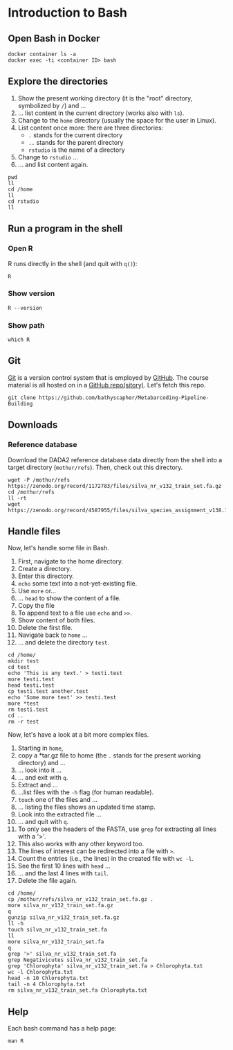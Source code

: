 # Introduction to Bash

## Open Bash in Docker
```
docker container ls -a
docker exec -ti <container ID> bash
```

## Explore the directories
1. Show the present working directory (it is the "root" directory, symbolized by `/`) and ...
1. ... list content in the current directory (works also with `ls`).
1. Change to the `home` directory (usually the space for the user in Linux).
1. List content once more: there are three directories:
    * `.` stands for the current directory
    * `..` stands for the parent directory
    * `rstudio` is the name of a directory
1. Change to `rstudio` ...
1. ... and list content again.

```
pwd
ll
cd /home
ll
cd rstudio
ll
```

## Run a program in the shell 
### Open R
R runs directly in the shell (and quit with `q()`):
```
R
```

### Show version
```
R --version
```

### Show path
```
which R
```


## Git
[Git](https://git-scm.com/) is a version control system that is employed by [GitHub](https://github.com/). The course material is all hosted on in a [GitHub repo(sitory)](https://github.com/bathyscapher/). Let's fetch this repo.
```
git clone https://github.com/bathyscapher/Metabarcoding-Pipeline-Building
```


## Downloads
### Reference database
Download the DADA2 reference database data directly from the shell into a target directory (`mothur/refs`). Then, check out this directory.
```
wget -P /mothur/refs https://zenodo.org/record/1172783/files/silva_nr_v132_train_set.fa.gz
cd /mothur/refs
ll -rt
wget https://zenodo.org/record/4587955/files/silva_species_assignment_v138.1.fa.gz
```


## Handle files
Now, let's handle some file in Bash.

1. First, navigate to the home directory.
1. Create a directory.
1. Enter this directory.
1. `echo` some text into a not-yet-existing file.
1. Use `more` or...
1. ... `head` to show the content of a file.
1. Copy the file
1. To append text to a file use `echo` and `>>`.
1. Show content of both files.
1. Delete the first file.
1. Navigate back to `home` ...
1. ... and delete the directory `test`.

```
cd /home/
mkdir test
cd test
echo 'This is any text.' > testi.test
more testi.test
head testi.test
cp testi.test another.test
echo 'Some more text' >> testi.test
more *test
rm testi.test
cd ..
rm -r test
```

Now, let's have a look at a bit more complex files.

1. Starting in `home`,
1. copy a *tar.gz file to home (the `.` stands for the present working directory) and ...
1. ... look into it ...
1. ... and exit with `q`.
1. Extract and ...
1. ...list files with the `-h` flag (for human readable).
1. `touch` one of the files and ...
1. ... listing the files shows an updated time stamp.
1. Look into the extracted file ...
1. ... and quit with `q`.
1. To only see the headers of the FASTA, use `grep` for extracting all lines with a '>'.
1. This also works with any other keyword too.
1. The lines of interest can be redirected into a file with `>`.
1. Count the entries (i.e., the lines) in the created file with `wc -l`.
1. See the first 10 lines with `head` ...
1. ... and the last 4 lines with `tail`.
1. Delete the file again.

```
cd /home/
cp /mothur/refs/silva_nr_v132_train_set.fa.gz .
more silva_nr_v132_train_set.fa.gz
q
gunzip silva_nr_v132_train_set.fa.gz
ll -h
touch silva_nr_v132_train_set.fa
ll
more silva_nr_v132_train_set.fa
q
grep '>' silva_nr_v132_train_set.fa
grep Negativicutes silva_nr_v132_train_set.fa
grep 'Chlorophyta' silva_nr_v132_train_set.fa > Chlorophyta.txt
wc -l Chlorophyta.txt
head -n 10 Chlorophyta.txt
tail -n 4 Chlorophyta.txt
rm silva_nr_v132_train_set.fa Chlorophyta.txt
```


## Help
Each bash command has a help page:
```
man R
```

